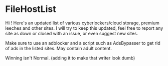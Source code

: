 # FileHostList
Hi ! Here's an updated list of various cyberlockers/cloud storage, premium leeches and other sites. I will try to keep this updated, feel free to report any site as down or closed with an issue, or even suggest new sites.

Make sure to use an adblocker and a script such as AdsBypasser to get rid of ads in the listed sites. May contain adult content.

Winning isn't Normal. (adding it to make that writer look dumb)
